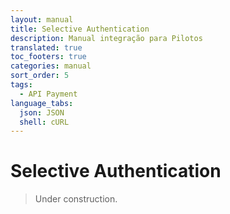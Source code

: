 ```yaml
---
layout: manual
title: Selective Authentication
description: Manual integração para Pilotos
translated: true
toc_footers: true
categories: manual
sort_order: 5
tags:
  - API Payment
language_tabs:
  json: JSON
  shell: cURL
---
```


# Selective Authentication

> Under construction.
